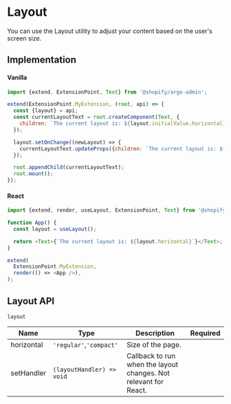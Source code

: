 # Layout

You can use the Layout utility to adjust your content based on the user's screen size.

## Implementation

#### Vanilla

```js
import {extend, ExtensionPoint, Text} from '@shopify/argo-admin';

extend(ExtensionPoint.MyExtension, (root, api) => {
  const {layout} = api;
  const currentLayoutText = root.createComponent(Text, {
    children: `The current layout is: ${layout.initialValue.horizontal}`,
  });

  layout.setOnChange((newLayout) => {
    currentLayoutText.updateProps({children: `The current layout is: ${newLayout.horizontal}`});
  });

  root.appendChild(currentLayoutText);
  root.mount();
});
```

#### React

```js
import {extend, render, useLayout, ExtensionPoint, Text} from '@shopify/argo-admin';

function App() {
  const layout = useLayout();

  return <Text>{`The current layout is: ${layout.horizontal}`}</Text>;
}

extend(
  ExtensionPoint.MyExtension,
  render(() => <App />),
);
```

## Layout API

`layout`

| Name       | Type                      | Description                                                      | Required |
| ---------- | ------------------------- | ---------------------------------------------------------------- | -------- |
| horizontal | `'regular'`,`'compact'`   | Size of the page.                                                |          |
| setHandler | `(layoutHandler) => void` | Callback to run when the layout changes. Not relevant for React. |          |
